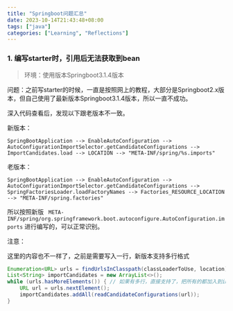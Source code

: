 ```yaml
---
title: "Springboot问题汇总"
date: 2023-10-14T21:43:48+08:00
tags: ["java"]
categories: ["Learning", "Reflections"]
---
```


### 1. 编写starter时，引用后无法获取到bean

> 环境：使用版本Springboot3.1.4版本

问题：之前写starter的时候，一直是按照网上的教程，大部分是Springboot2.x版本，但自己使用了最新版本Springboot3.1.4版本，所以一直不成功。

深入代码查看后，发现以下跟老版本不一致。

新版本：

```
SpringBootApplication --> EnableAutoConfiguration --> AutoConfigurationImportSelector.getCandidateConfigurations --> ImportCandidates.load --> LOCATION --> "META-INF/spring/%s.imports"
```

老版本：

```
SpringBootApplication --> EnableAutoConfiguration --> AutoConfigurationImportSelector.getCandidateConfigurations --> SpringFactoriesLoader.loadFactoryNames --> Factories_RESOURCE_LOCATION --> "META-INF/spring.factories"
```

所以按照新版 ` META-INF/spring/org.springframework.boot.autoconfigure.AutoConfiguration.imports` 进行编写的，可以正常识别。

注意：

这里的内容也不一样了，之前是需要写入一行，新版本支持多行格式

```java
Enumeration<URL> urls = findUrlsInClasspath(classLoaderToUse, location);
List<String> importCandidates = new ArrayList<>();
while (urls.hasMoreElements()) { // 如果有多行，直接支持了，把所有的都加入到importCandidates中去了
	URL url = urls.nextElement();
	importCandidates.addAll(readCandidateConfigurations(url));
}
```

